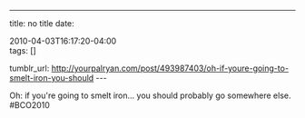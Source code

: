 ---
title: no title
date:

 2010-04-03T16:17:20-04:00  
tags:  []

tumblr_url:
http://yourpalryan.com/post/493987403/oh-if-youre-going-to-smelt-iron-you-should
\-\--

Oh: if you're going to smelt iron... you should probably go somewhere
else. \#BCO2010
